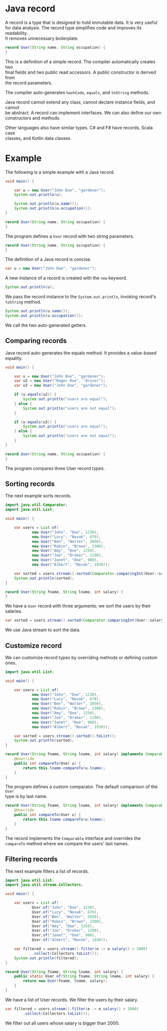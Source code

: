 # Java record


A record is a type that is designed to hold immutable data. It is very useful  
for data analysis. The record type simplifies code and improves its readability.  
It removes unnecessary boilerplate.  

```java
record User(String name, String occupation) {
}
```

This is a definition of a simple record. The compiler automatically creates two  
final fields and two public read accessors. A public constructor is derived from  
the record parameters.  

The compiler auto-generates `hashCode`, `equals`, and `toString` methods.

Java record cannot extend any class, cannot declare instance fields, and cannot  
be abstract. A record can implement interfaces. We can also define our own  
constructors and methods.  

Other languages also have similar types. C# and F# have records, Scala case  
classes, and Kotlin data classes.  
 
# Example
The following is a simple example with a Java record.

```java
void main() {

    var u = new User("John Doe", "gardener");
    System.out.println(u);

    System.out.println(u.name());
    System.out.println(u.occupation());
}

record User(String name, String occupation) {
}
```

The program defines a `User` record with two string parameters.

```java
record User(String name, String occupation) {
}
```

The definition of a Java record is concise.

```java
var u = new User("John Doe", "gardener");
```

A new instance of a record is created with the `new` keyword.

```java
System.out.println(u);
```

We pass the record instance to the `System.out.println`, invoking record's  
`toString` method.  

```java
System.out.println(u.name());
System.out.println(u.occupation());
```

We call the two auto-generated getters.


## Comparing records

Java record auto-generates the equals method. It provides a value-based  
equality.

```java
void main() {

    var u = new User("John Doe", "gardener");
    var u2 = new User("Roger Roe", "driver");
    var u3 = new User("John Doe", "gardener");

    if (u.equals(u2)) {
        System.out.println("users are equal");
    } else {
        System.out.println("users are not equal");
    }

    if (u.equals(u3)) {
        System.out.println("users are equal");
    } else {
        System.out.println("users are not equal");
    }
}

record User(String name, String occupation) {
}
```

The program compares three User record types.


## Sorting records

The next example sorts records.

```java
import java.util.Comparator;
import java.util.List;

void main() {

    var users = List.of(
            new User("John", "Doe", 1230),
            new User("Lucy", "Novak", 670),
            new User("Ben", "Walter", 2050),
            new User("Robin", "Brown", 2300),
            new User("Amy", "Doe", 1250),
            new User("Joe", "Draker", 1190),
            new User("Janet", "Doe", 980),
            new User("Albert", "Novak", 1930));

    var sorted = users.stream().sorted(Comparator.comparingInt(User::salary)).toList();
    System.out.println(sorted);
}

record User(String fname, String lname, int salary) {
}
```

We have a `User` record with three arguments; we sort the users by their  
salaries.

```java
var sorted = users.stream().sorted(Comparator.comparingInt(User::salary)).toList();
```

We use Java stream to sort the data.

## Customize record

We can customize record types by overriding methods or defining custom ones.

```java
import java.util.List;

void main() {

    var users = List.of(
            new User("John", "Doe", 1230),
            new User("Lucy", "Novak", 670),
            new User("Ben", "Walter", 2050),
            new User("Robin", "Brown", 2300),
            new User("Amy", "Doe", 1250),
            new User("Joe", "Draker", 1190),
            new User("Janet", "Doe", 980),
            new User("Albert", "Novak", 1930));

    var sorted = users.stream().sorted().toList();
    System.out.println(sorted);
}

record User(String fname, String lname, int salary) implements Comparable<User> {
    @Override
    public int compareTo(User u) {
        return this.lname.compareTo(u.lname);
    }
}
```

The program defines a custom comparator. The default comparison of the `User`  
type is by last name.  

```java
record User(String fname, String lname, int salary) implements Comparable<User> {
    @Override
    public int compareTo(User u) {
        return this.lname.compareTo(u.lname);
    }
}
```

The record implements the `Comparable` interface and overrides the `compareTo`
method where we compare the users' last names.  

## Filtering records

The next example filters a list of records.

```java
import java.util.List;
import java.util.stream.Collectors;

void main() {

    var users = List.of(
            User.of("John", "Doe", 1230),
            User.of("Lucy", "Novak", 670),
            User.of("Ben", "Walter", 2050),
            User.of("Robin", "Brown", 2300),
            User.of("Amy", "Doe", 1250),
            User.of("Joe", "Draker", 1190),
            User.of("Janet", "Doe", 980),
            User.of("Albert", "Novak", 1930));

    var filtered = users.stream().filter(e -> e.salary() > 2000)
            .collect(Collectors.toList());
    System.out.println(filtered);
}

record User(String fname, String lname, int salary) {
    public static User of(String fname, String lname, int salary) {
        return new User(fname, lname, salary);
    }
}
```

We have a list of User records. We filter the users by their salary.

```java
var filtered = users.stream().filter(e -> e.salary() > 2000)
        .collect(Collectors.toList());
```

We filter out all users whose salary is bigger than 2000.
